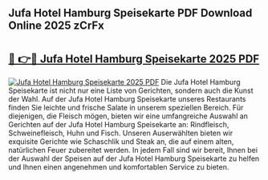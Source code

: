 ## Jufa Hotel Hamburg Speisekarte PDF Download Online 2025 zCrFx

# <h2><a href="http://gcaze9i.nevu.top/?p=Jufa+Hotel+Hamburg+Speisekarte">🔗 👉🔴 Jufa Hotel Hamburg Speisekarte 2025 PDF</a></h2>

[![Jufa Hotel Hamburg Speisekarte 2025 PDF](https://i.imgur.com/dBaPXMq.png)](http://gcaze9i.nevu.top/?p=Jufa+Hotel+Hamburg+Speisekarte)
Die Jufa Hotel Hamburg Speisekarte ist nicht nur eine Liste von Gerichten, sondern auch die Kunst der Wahl. Auf der Jufa Hotel Hamburg Speisekarte unseres Restaurants finden Sie leichte und frische Salate in unserem speziellen Bereich. Für diejenigen, die Fleisch mögen, bieten wir eine umfangreiche Auswahl an Gerichten auf der Jufa Hotel Hamburg Speisekarte an: Rindfleisch, Schweinefleisch, Huhn und Fisch. Unseren Auserwählten bieten wir exquisite Gerichte wie Schaschlik und Steak an, die auf einem alten, natürlichen Feuer zubereitet werden. In jedem Fall sind wir bereit, Ihnen bei der Auswahl der Speisen auf der Jufa Hotel Hamburg Speisekarte zu helfen und Ihnen einen angenehmen und komfortablen Service zu bieten.
